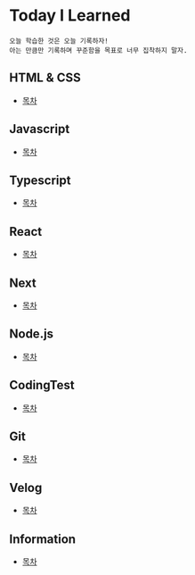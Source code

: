 # Today I Learned

```
오늘 학습한 것은 오늘 기록하자!
아는 만큼만 기록하며 꾸준함을 목표로 너무 집착하지 말자.
```


## HTML & CSS
* [목차](https://github.com/HEECHANG96/TIL/blob/main/HTML%26CSS/HTML%26CSS.md)


## Javascript
* [목차](https://github.com/HEECHANG96/TIL/blob/main/JavaScript/JavaScript.md)


## Typescript
* [목차](https://github.com/HEECHANG96/TIL/blob/main/TypeScript/TypeScript.md)


## React
* [목차](https://github.com/HEECHANG96/TIL/blob/main/React/React.md)


## Next
* [목차](https://github.com/HEECHANG96/TIL/blob/main/Next/Next.md)


## Node.js
* [목차](https://github.com/HEECHANG96/TIL/blob/main/Node/Node.md)


## CodingTest
* [목차](https://github.com/HEECHANG96/TIL/blob/main/CodingTest/CodingTest.md)


## Git
* [목차](https://github.com/HEECHANG96/TIL/blob/main/Git/Git.md)


## Velog
* [목차](https://github.com/HEECHANG96/TIL/blob/main/Project/Project.md)

## Information
* [목차](https://github.com/HEECHANG96/TIL/blob/main/Information/Information.md)
